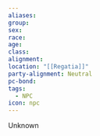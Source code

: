 ```yaml
---
aliases: 
group: 
sex: 
race: 
age: 
class: 
alignment: 
location: "[[Regatia]]"
party-alignment: Neutral
pc-bond: 
tags:
  - NPC
icon: npc
---
```


Unknown